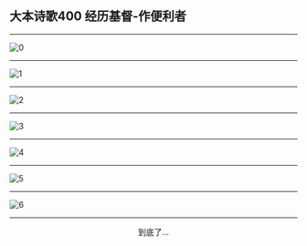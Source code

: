 
## 大本诗歌400 经历基督-作便利者
        
<div id="aplayer0"></div>

---

<img alt="0" data-original="/data/d0400/0">

---

<img alt="1" data-original="/data/d0400/1">

---

<img alt="2" data-original="/data/d0400/2">

---

<img alt="3" data-original="/data/d0400/3">

---

<img alt="4" data-original="/data/d0400/4">

---

<img alt="5" data-original="/data/d0400/5">

---

<img alt="6" data-original="/data/d0400/6">

---

<p style="text-align: center">到底了...</p>

<script src="/js/dist-view.js"></script>

<script>
MAIN.id = 'd0400';
        
const ap0 = new APlayer({
    container: document.getElementById('aplayer0'),
    volume: 1,
    loop: 'none',
    preload: 'none',
    audio: [{
        name: '大本诗歌400.mp3',
        artist: '大本诗歌',
        url: 'https://res.wx.qq.com/voice/getvoice?mediaid=MzI0NTk3MDM5M18yMjQ3NDkyNDYx',
        cover: '/favicon'
    }]
});
</script>
